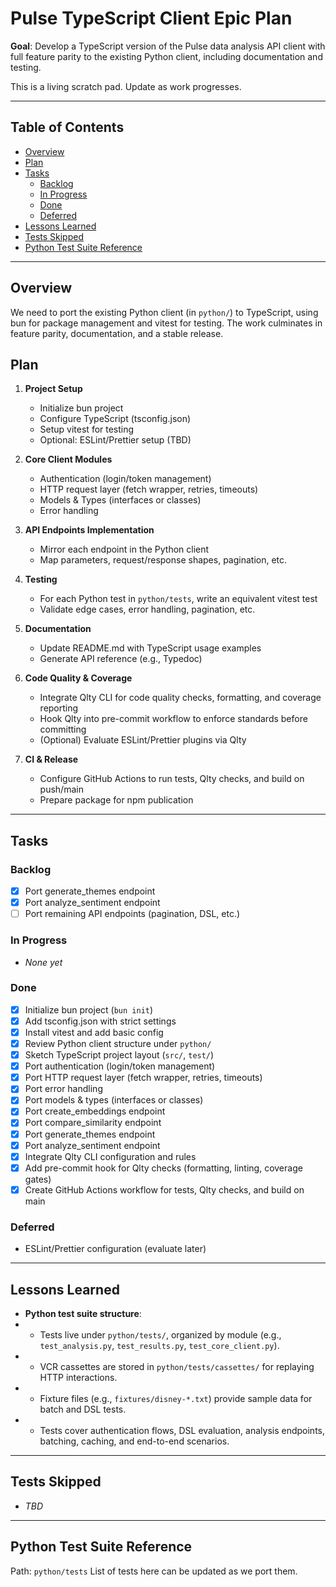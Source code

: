 # Pulse TypeScript Client Epic Plan

**Goal**: Develop a TypeScript version of the Pulse data analysis API client
with full feature parity to the existing Python client, including documentation
and testing.

This is a living scratch pad. Update as work progresses.

---

 ## Table of Contents

 - [Overview](#overview)
 - [Plan](#plan)
 - [Tasks](#tasks)
   - [Backlog](#backlog)
   - [In Progress](#in-progress)
   - [Done](#done)
   - [Deferred](#deferred)
 - [Lessons Learned](#lessons-learned)
 - [Tests Skipped](#tests-skipped)
 - [Python Test Suite Reference](#python-test-suite-reference)

 ---

 ## Overview

 We need to port the existing Python client (in `python/`) to TypeScript,
 using bun for package management and vitest for testing. The work
 culminates in feature parity, documentation, and a stable release.

 ## Plan

 1. **Project Setup**  
    - Initialize bun project  
    - Configure TypeScript (tsconfig.json)  
    - Setup vitest for testing  
    - Optional: ESLint/Prettier setup (TBD)

 2. **Core Client Modules**  
    - Authentication (login/token management)  
    - HTTP request layer (fetch wrapper, retries, timeouts)  
    - Models & Types (interfaces or classes)  
    - Error handling

 3. **API Endpoints Implementation**  
    - Mirror each endpoint in the Python client  
    - Map parameters, request/response shapes, pagination, etc.

 4. **Testing**  
    - For each Python test in `python/tests`, write an equivalent vitest test  
    - Validate edge cases, error handling, pagination, etc.

 5. **Documentation**  
    - Update README.md with TypeScript usage examples  
    - Generate API reference (e.g., Typedoc)

6. **Code Quality & Coverage**  
   - Integrate Qlty CLI for code quality checks, formatting, and coverage reporting  
   - Hook Qlty into pre-commit workflow to enforce standards before committing  
   - (Optional) Evaluate ESLint/Prettier plugins via Qlty

7. **CI & Release**  
   - Configure GitHub Actions to run tests, Qlty checks, and build on push/main  
   - Prepare package for npm publication

 ---

 ## Tasks

### Backlog

  <!-- API Endpoints Implementation -->  
  - [x] Port generate_themes endpoint  
  - [x] Port analyze_sentiment endpoint  
  - [ ] Port remaining API endpoints (pagination, DSL, etc.)  
  <!-- Quality & CI Tasks -->

### In Progress

 - _None yet_

### Done

  - [x] Initialize bun project (`bun init`)
  - [x] Add tsconfig.json with strict settings
  - [x] Install vitest and add basic config
  - [x] Review Python client structure under `python/`
  - [x] Sketch TypeScript project layout (`src/`, `test/`)
  - [x] Port authentication (login/token management)
  - [x] Port HTTP request layer (fetch wrapper, retries, timeouts)
  - [x] Port error handling
  - [x] Port models & types (interfaces or classes)
  - [x] Port create_embeddings endpoint
  - [x] Port compare_similarity endpoint
  - [x] Port generate_themes endpoint
  - [x] Port analyze_sentiment endpoint
  - [x] Integrate Qlty CLI configuration and rules
  - [x] Add pre-commit hook for Qlty checks (formatting, linting, coverage gates)
  - [x] Create GitHub Actions workflow for tests, Qlty checks, and build on main

 ### Deferred

 - ESLint/Prettier configuration (evaluate later)

 ---

 ## Lessons Learned

- **Python test suite structure**:
-  - Tests live under `python/tests/`, organized by module (e.g., `test_analysis.py`, `test_results.py`, `test_core_client.py`).
-  - VCR cassettes are stored in `python/tests/cassettes/` for replaying HTTP interactions.
-  - Fixture files (e.g., `fixtures/disney-*.txt`) provide sample data for batch and DSL tests.
-  - Tests cover authentication flows, DSL evaluation, analysis endpoints, batching, caching, and end-to-end scenarios.

 ---

 ## Tests Skipped

 - _TBD_

 ---

 ## Python Test Suite Reference

Path: `python/tests`
 List of tests here can be updated as we port them.